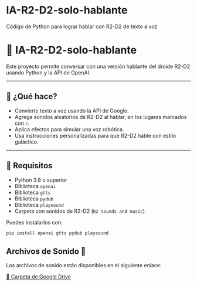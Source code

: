 # IA-R2-D2-solo-hablante
Código de Python para lograr hablar con R2-D2 de texto a voz

# 🤖 IA-R2-D2-solo-hablante

Este proyecto permite conversar con una versión hablante del droide R2-D2 usando Python y la API de OpenAI.

---

## 🧠 ¿Qué hace?

- Convierte texto a voz usando la API de Google.
- Agrega sonidos aleatorios de R2-D2 al hablar, en los lugares marcados con `/`.
- Aplica efectos para simular una voz robótica.
- Usa instrucciones personalizadas para que R2-D2 hable con estilo galáctico.

---

## 🚀 Requisitos

- Python 3.8 o superior
- Biblioteca `openai`
- Biblioteca `gtts`
- Biblioteca `pydub`
- Biblioteca `playsound`
- Carpeta con sonidos de R2-D2 (`R2 Sounds and music`)

Puedes instalarlos con:

```bash
pip install openai gtts pydub playsound
```

## Archivos de Sonido 🎵

Los archivos de sonido están disponibles en el siguiente enlace:

[🔗 Carpeta de Google Drive](https://drive.google.com/drive/folders/1QRW1pqf3OhYZvC_pThy0B72M8fxdkqax?usp=drive_link)


